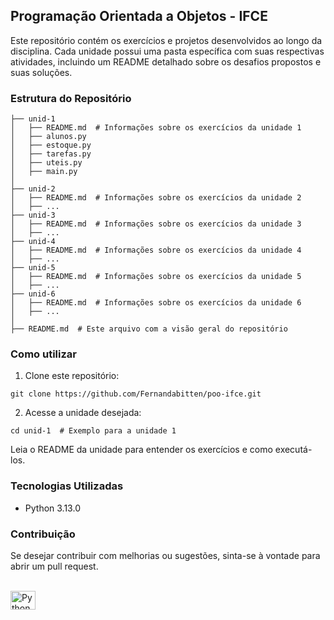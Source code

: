 ## Programação Orientada a Objetos - IFCE
Este repositório contém os exercícios e projetos desenvolvidos ao longo da disciplina. Cada unidade possui uma pasta específica com 
suas respectivas atividades, incluindo um README detalhado sobre os desafios propostos e suas soluções.

### Estrutura do Repositório
```
├── unid-1
│   ├── README.md  # Informações sobre os exercícios da unidade 1
│   ├── alunos.py
│   ├── estoque.py
│   ├── tarefas.py
│   ├── uteis.py
│   ├── main.py
│
├── unid-2
│   ├── README.md  # Informações sobre os exercícios da unidade 2
│   ├── ...
├── unid-3
│   ├── README.md  # Informações sobre os exercícios da unidade 3
│   ├── ...
├── unid-4
│   ├── README.md  # Informações sobre os exercícios da unidade 4
│   ├── ...
├── unid-5
│   ├── README.md  # Informações sobre os exercícios da unidade 5
│   ├── ...
├── unid-6
│   ├── README.md  # Informações sobre os exercícios da unidade 6
│   ├── ...
│
├── README.md  # Este arquivo com a visão geral do repositório
```
### Como utilizar
1. Clone este repositório:
```
git clone https://github.com/Fernandabitten/poo-ifce.git
```
2. Acesse a unidade desejada:
```
cd unid-1  # Exemplo para a unidade 1
```
Leia o README da unidade para entender os exercícios e como executá-los.

### Tecnologias Utilizadas
* Python 3.13.0

### Contribuição
Se desejar contribuir com melhorias ou sugestões, sinta-se à vontade para abrir um pull request.

<div style="display: inline_block"><br>
  <img align="center" alt="Python" height="30" width="40" src="https://cdn.jsdelivr.net/gh/devicons/devicon/icons/python/python-original.svg">
</div>

